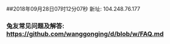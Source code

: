 ##2018年09月28日07时12分07秒 新址: 104.248.76.177
### 兔友常见问题及解答: https://github.com/wanggonging/d/blob/w/FAQ.md
